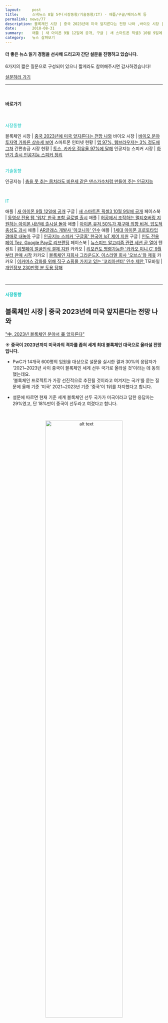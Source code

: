 ```yaml
---
layout:     post
title:      스낵뉴스 8월 5주(시장동향/기술동향/IT) - 애플/구글/페이스북 등    
permalink: news/77
description: 블록체인 시장 | 중국 2023년에 미국 앞지른다는 전망 나와 ,바이오 시장 | 바이오 분야 투자액 가파른 상승세 보여 ,스마트폰 인터넷 현황 | 앱 97%, 웹브라우저는 3% 정도에 그쳐 ,간편송금 시장 현황 | 토스, 카카오 점유율 97%에 달해 ,인공지능 | 춤을 못 추는 몸치라도 비욘세 같은 댄스가수처럼 만들어 주는 인공지능   ,애플 | 새 아이폰 9월 12일에 공개 ,구글 | 새 스마트폰 픽셀3 10월 9일에 공개 ,페이스북 | 동영상 전용 탭 '워치' 한국 포함 글로벌 출시 ,애플 | 허공에서 조작하는 멀티호버링 지원하는 아이폰 내년에 출시설 돌아 ,애플 | 아이폰 유저 50%가 재구매 의향 비쳐, 압도적 충성도 과시 ,애플 | AR글래스 개발사 '아코니아' 인수 ,애플 | 1세대 아이폰 프로토타입 경매로 내놓아 ,구글 | 인공지능 스피커 '구글홈' 한국어 IoT 제어 지원 ,구글 | 인도 전용 페이 Tez, Google Pay로 리브랜딩 ,페이스북 | 뉴스피드 알고리즘 관련 세션 곧 열어 ,텐센트 | 위쳇페이 얼굴인식 결제 지원 ,카카오 | 리모컨도 명령가능한 '카카오 미니 C' 9월부터 판매 시작 ,카카오 | 블록체인 자회사 그라운드X, 이스라엘 회사 '오브스'와 제휴 ,카카오 | 이커머스 강화를 위해 직구 쇼핑몰 가지고 있는 '코리아센터' 인수 제안  ,T모바일 | 개인정보 230만명 분 도용 당해
date:       2018-08-31
summary:    애플 | 새 아이폰 9월 12일에 공개, 구글 | 새 스마트폰 픽셀3 10월 9일에 공개?, 페이스북 | 동영상 전용 탭 '워치' 글로벌 출시
category:   뉴스 살펴보기
---
```


#### 더 좋은 뉴스 읽기 경험을 선사해 드리고자 간단 설문을 진행하고 있습니다. 
6가지의 짧은 질문으로 구성되어 있으니 짧게라도 참여해주시면 감사하겠습니다!

<a href="http://bit.ly/2KJo4HB" onclick="ga(send, event, 기사, 설문조사, 서베이);"><span>설문하러 가기</span></a>

- - -

<br>


#### 바로가기

<br>


<a href="#market"></a><span style = "color: #00c3bd">시장동향</span>

블록체인 시장 | [중국 2023년에 미국 앞지른다는 전망 나와](#blockmarket)
바이오 시장 | [바이오 분야 투자액 가파른 상승세 보여](#biomarket)
스마트폰 인터넷 현황 | [앱 97%, 웹브라우저는 3% 정도에 그쳐](#smartphone)
간편송금 시장 현황 | [토스, 카카오 점유율 97%에 달해](#send)
인공지능 스피커 시장 | [하반기 출시 인공지능 스피커 정리](#speaker)

<br>
<a href="#tech"></a><span style = "color: #00c3bd">기술동향</span>

인공지능 | [춤을 못 추는 몸치라도 비욘세 같은 댄스가수처럼 만들어 주는 인공지능](#ai) 

<br>


<a href="#it"></a><span style = "color: #00c3bd">IT</span>

애플 | [새 아이폰 9월 12일에 공개](#apple1)
구글 | [새 스마트폰 픽셀3 10월 9일에 공개](#google1)
페이스북 | [동영상 전용 탭 '워치' 한국 포함 글로벌 출시](#facebook1)
애플 | [허공에서 조작하는 멀티호버링 지원하는 아이폰 내년에 출시설 돌아](#apple2)
애플 | [아이폰 유저 50%가 재구매 의향 비쳐, 압도적 충성도 과시](#apple3)
애플 | [AR글래스 개발사 '아코니아' 인수](#apple4)
애플 | [1세대 아이폰 프로토타입 경매로 내놓아](#apple5)
구글 | [인공지능 스피커 '구글홈' 한국어 IoT 제어 지원](#apple6)
구글 | [인도 전용 페이 Tez, Google Pay로 리브랜딩](#apple7)
페이스북 | [뉴스피드 알고리즘 관련 세션 곧 열어](#facebook2)
텐센트 | [위쳇페이 얼굴인식 결제 지원](#tencent)
카카오 | [리모컨도 명령가능한 '카카오 미니 C' 9월부터 판매 시작](#kakao1)
카카오 | [블록체인 자회사 그라운드X, 이스라엘 회사 '오브스'와 제휴](#kakao2)
카카오 | [이커머스 강화를 위해 직구 쇼핑몰 가지고 있는 '코리아센터' 인수 제안 ](#kakao3)
T모바일 | [개인정보 230만명 분 도용 당해](#tmobile)

<br>

- - -



#### <a name="market"></a><span style = "color: #00c3bd">시장동향</span>

## <a name="blockmarket"></a>블록체인 시장 | 중국 2023년에 미국 앞지른다는 전망 나와    
["中, 2023년 블록체인 분야서 美 앞지른다"](http://www.zdnet.co.kr/news/news_view.asp?artice_id=20180831072534&type=det&re=zdk)

<strong> &#9728; 중국이 2023년까지 미국과의 격차를 좁혀 세계 최대 블록체인 대국으로 올라설 전망입니다.</strong>

- PwC가 14개국 600명의 임원을 대상으로 설문을 실시한 결과 30%의 응답자가 '2021~2023년 사이 중국이 블록체인 세계 선두 국가로 올라설 것'이라는 데 동의했는데요.   
'블록체인 프로젝트가 가장 선진적으로 추진될 것이라고 여겨지는 국가'를 묻는 질문에 올해 기준 '미국' 2021~2023년 기준 '중국'이 1위를 차지했다고 합니다.

- 설문에 따르면 현재 기준 세계 블록체인 선두 국가가 미국이라고 답한 응답자는 29%였고, 단 18%만이 중국이 선두라고 여겼다고 합니다.

<br>

<p align ="middle">    
 <img src="http://image.zdnet.co.kr/2018/08/31/hjyoo_qjTZUdQKewiFAk.jpg" alt="alt text" width = "70%">
</p>

<br>

- 하지만 수년 내 중국이 미국을 블록체인 산업에서 앞지를 것이란 전망이 힘을 얻고 있는데요.  
현재 선두인 미국이 향후 5년 간 블록체인 선두 국가 지위를 이어갈 것이라고 답한 응답자는 18%에 불과했습니다.

​또한 중국과 함께 블록체인 성장이 기대되는 국가는 인도, 호주 등지가 있었습니다.

- 미국 '포춘'지가 지난달 발표한 세계 500대 기업 리스트 가운데 중국 기업의 수가 120개에 이른 가운데 이중 46개가 다양한 블록체인 비즈니스에 관여하고 있는 것으로 분석되기도 했는데 비율로 따지면 3분의 1 가량이라고 하네요.

<br>

## <a name="biomarket"></a>바이오 시장 | 바이오 분야 투자액 가파른 상승세 보여   
[3년차 벤처에 700억!… 뭉칫돈 몰리는 '바이오'](http://news.hankyung.com/health/article?aid=2018082724001)

<strong> &#9728; 남다른 기술력을 가진 바이오벤처에 뭉칫돈이 몰리고 있습니다.</strong>

<br>

<p align ="middle">    
 <img src="http://img.hankyung.com/photo/201808/AA.17620001.1.jpg" alt="alt text" width = "70%">
</p>

{: refdef: style="text-align: center;"}
###### _출처 : 한국경제_
{: refdef}

<br>





- 8월 27일 한국바이오협회에 따르면 올 들어 지난 7월까지 200억원 이상 투자받은 바이오벤처는 ABL바이오(200억원)를 비롯해 줄기세포치료제 개발업체인 SCM생명과학(386억원), 유전자가위 기술을 보유한 툴젠(300억원), 감염병 예방 백신 개발사 유바이오로직스(300억원) 등 7곳이라고 합니다. 

- 벤처캐피털의 바이오 분야 전체 투자액도 가파른 증가세를 타고 있는데요. 벤처캐피털의 바이오·의료 분야 신규 투자액은 올 상반기 4139억원이었다고 하네요.   
전년 동기(1538억원)에 비해 약 2.7배 늘어나며, 연구개발비 회계처리 논란, 바이오주 주가 하락 등 바이오산업을 둘러싼 악재에도 바이오 투자가 위축되지 않고 있다는 것을 알 수 있습니다.

<strong>이승규 한국바이오협회 부회장은 “국내 바이오기업의 기술력이 성숙해진 데다 벤처투자 시장의 유동성까지 풍부해지면서 될성부른 바이오기업에 투자가 몰리고 있다”며 “해외 바이오기술까지 국내로 몰려올 정도로 바이오산업 생태계가 탄탄해지고 있다”고 말했다.</strong>

<br>

## <a name="smartphone"></a>스마트폰 인터넷 현황 | 앱 97%, 웹브라우저는 3% 정도에 그쳐    
[스마트폰 인터넷은 앱으로 쓴다..모바일 브라우저는 3%불과](http://www.edaily.co.kr/news/news_detail.asp?newsId=01800726619311912&mediaCodeNo=257&OutLnkChk=Y)

<strong> &#9728; 우리나라 사람들이 스마트폰에서 인터넷을 이용할 때 모바일 웹 브라우저보다는 모바일 앱을 이용하는 것으로 나타났습니다.</strong>

- 앱분석 업체 와이즈앱에 따르면 지난 7월 한 달 동안 안드로이드 스마트폰 사용자가 모바일 앱과 모바일 웹 브라우저에서 각각 얼마나 머무는지 조사한 결과, 한국인은 스마트폰 사용시간 중 93%는 앱에서 7%는 삼성 인터넷브라우저나 크롬 등 모바일 브라우저에서 시간을 보내는 것으로 나타났습니다.

<br>

<p align ="middle">    
 <img src="http://image.edaily.co.kr/images/photo/files/NP/S/2018/08/PS18082800281.jpg" alt="alt text" width = "70%">
</p>

<br>


<p align ="middle">    
 <img src="http://image.edaily.co.kr/images/photo/files/NP/S/2018/08/PS18082800282.jpg" alt="alt text" width = "70%">
</p>

<br>

- 10대는 앱에서 95%의 시간을 모바일 브라우저에서는 5%의 시간을 사용했습니다.   
20대는 앱에서 89%를 모바일 브라우저에서 11%를, 30대는 앱에서90%의 시간을 모바일 브라우저에서 10%의 시간을 보냈다고 하네요.

- 한편 40대는 앱에서 93%를, 50대 이상은 앱에서 세대 중에 가장 높은 96%의 시간을 보냈습니다.  
10대와 50대 이상은 스마트폰에서 앱 사용시간 비중이 다른 세대보다 휠씬 높았다고 하네요. 

- 위 조사는 와이즈앱이 지난 한 달 동안 전국 2만3000명의 안드로이드 스마트폰 사용자 표본조사로 실시됐습니다.


<br>

## <a name="send"></a>간편송금 시장 현황 | 토스, 카카오 점유율 97%에 달해    
[‘골리앗 잡는 다윗’ 토스‧카카오, 간편 송금 장악…은행권, 복잡한 서비스에 발목](http://www.ezyeconomy.com/news/articleView.html?idxno=85164)

<strong> &#9728; 간편송금 시장이 지난 2016년 본격 태동이후 1년 새 규모가 5배 이상 성장했다고 합니다.</strong>

- 금융권에 따르면 지난해 간편 송금 이용 건수는 2억3633만건이라고 하는데요.   
이는 해당 서비스가 본격화 된 2016년(5113만건) 대비 362.2% 늘어난 규모라고 합니다.   
이용금액 역시 지난해 11조9541억원으로 전년(2조4413억원) 대비 389.7% 급증했습니다.

- 올해 들어 이용량은 계속 늘어나는 추세인데요.   
지난 5월말 기준 이용건수는 1억6293만건으로, 연간으로는 3억9103만건에 이를 것으로 추정됩니다. 
이는 같은 기간 이용금액은 11조6118억원으로 지난해 전체 실적과 맞먹습니다. 

- 금융권은 올해 간편 송금 이용액이 총 27조8682억원에 이를 것으로 내다봤습니다.
현재 간편 송금 시장은 몇몇 핀테크 업체들이 주도하고 있는데요. 
간편 송금 서비스를 제공 중인 비금융 기업은 총 7곳(비바리퍼블리카‧네이버‧카카오‧NHN페이코‧쿠콘‧엘지유플러스‧핀크)입니다.

- 이중 비바리퍼블리카와 카카오페이가 지난 5월 말 금액 기준 전체(11조 6118억원)의 96.4%(11조 1931억원), 건수(1억 6293만건)는 97.0%(1억 5812만건)를 차지하고 있습니다.

- 이에 기존 은행권은 기존 모바일 뱅킹에 간편 송금 기능을 추가하거나, 별도의 서비스앱을 내놓는 등의 전략으로 시장에 뛰어들고 있는데요.  
- 하지만 결과가 시원치 않습니다. 한국은행이 발표한 ‘2017년 중 전자지급서비스 이용 현황’에 따르면 지난해 일평균 간편 송금 이용건수 68만 2500건 가운데 은행권 등 금융회사의 비중은 4.8%(3만2600건)에 불과합니다. 일평균 이용금액도 총 351억2400만원 중 4.2%(14억7140만원)에 그쳤다고 하네요.

<strong>이는 은행 앱이 후발주자라는 불리함과, 서비스 이용 주 연령대인 2~30대의 불편함에 따른 거부감 때문으로 풀이된다고 하네요.</strong>

<br>


## <a name="speaker"></a>인공지능 스피커 시장 | 하반기 출시 인공지능 스피커 정리  
[볼륨 커지는 인공지능 스피커 시장](http://biz.chosun.com/site/data/html_dir/2018/08/30/2018083000070.html?utm_source=naver&utm_medium=original&utm_campaign=biz)

<strong> &#9728; 올 하반기 국내 인공지능(AI) 스피커 시장을 차지하기 위한 업체 간 경쟁이 치열해지고 있습니다. </strong>

- 삼성전자는 연내 첫 AI 스피커를 선보일 예정이며, 세계시장 2위인 구글도 한국 상륙을 앞두고 있습니다.   
기존 국내 시장 강자인 통신 3사와 네이버·카카오는 줄줄이 신제품을 출시하며 맞불을 놓고 있는데요. 

- 디지털 광고 회사 나스미디어가 펴낸 '2018 상반기 미디어 트렌드 리포트'에 따르면 AI 국내 스피커 시장은 올해 약 300만대 규모로 작년보다 3배 이상으로 커질 전망이며 이는 미국·중국에 이은 세계 3위 규모입니다.

- 아래는 하반기 출시 ai 스피커의 특징과 형태입니다.

<br>

<p align ="middle">    
 <img src="http://image.chosun.com/sitedata/image/201808/30/2018083000070_0.jpg" alt="alt text" width = "70%">
</p>


{: refdef: style="text-align: center;"}
###### _출처 : 조선비즈_
{: refdef}


<br>


- AI 스피커 시장에 글로벌 IT 대기업들이 목을 매는 이유는 바로 음성 검색이 제2의 포털이 될 수 있기 때문인데요. 
단순히 음악 감상뿐 아니라 음성 쇼핑, 전자기기 제어 등 자사의 다양한 제품 또는 서비스를 연동시켜 자신들의 생태계 안에 이용자를 묶어둘 수 있기 때문입니다.

<strong>업계 관계자는 "AI 스피커는 집안뿐 아니라 스마트 자동차, 스마트 도시 등으로 확장 가능성이 무궁무진해 글로벌 IT 기업들의 선점 경쟁이 더욱 치열해질 것"이라고 말했습니다.</strong>


<br>


#### <a name="tech"></a><span style = "color: #00c3bd">기술동향</span>

## <a name="ai"></a>인공지능 | 춤을 못 추는 몸치라도 비욘세 같은 댄스가수처럼 만들어 주는 인공지능     
[인공지능으로 사람 몸도 바꿔치기 한다](http://www.zdnet.co.kr/news/news_view.asp?artice_id=20180828111652&type=det&re=zdk)


<strong> &#9728; 춤을 못 추는 몸치라도 비욘세 같은 멋진 댄스가수처럼 만들어 주는 인공지능 기술이 나왔습니다.</strong>

- IT매체 씨넷이 미국 캘리포니아대학 버클리캠퍼스(UC버클리) 연구진이 개발한 인공지능 시스템을 소개했습니다.

- UC버클리의 캐롤라인 챈(Caroline Chan)은 최근 ‘모든 사람이 이제 춤을 춘다(Everybody Dance Now)”라는 제목의 최근 영상을 하나 올렸습니다. 
해당 연구진은 [동일한 제목의 논문](https://arxiv.org/pdf/1808.07371.pdf)을 발표하기도 했는데요.

- 이 인공지능 기술은 실제로 춤을 못 추는 사람의 춤 동작을 분석하고 춤을 잘 추는 사람의 영상을 분석합니다.   
그 다음 춤을 못 추는 사람을 스틱 피규어 형태로 변환해 춤을 잘 추는 사람의 매끄러운 몸 동작을 목표 대상에 합성하게 보여주게 되는데요.

- 연구진들은 "우리의 프레임 워크에서는 훈련 받지 않은 아마추어 댄서들이 발레리나처럼 돌고 무술 같은 발차기를 하거나 팝 스타처럼 생생하게 춤을 추는 다양한 영상을 만들 수 있다.”라고 말했습니다.

{% include youtubeplayer.html id="PCBTZh41Ris" %} 


<br>

## <a name="facebook1"></a>페이스북 | 동영상 전용 탭 '워치' 한국 포함 글로벌 출시  
[유튜브 대항마 '페이스북 워치', 글로벌 상륙](http://view.asiae.co.kr/news/view.htm?idxno=2018083008071378479)  
[페이스북 '워치' 출시로 유튜브 견제](https://news.naver.com/main/read.nhn?mode=LSD&mid=shm&sid1=105&oid=031&aid=0000461087)  


<strong> &#9728; 페이스북이 유튜브·넷플릭스와 경쟁하기 위해 만든 동영상 스트리밍 서비스 'Facebook Watch'를 글로벌 시장에 출시했습니다.</strong>

<br>

<p align ="middle">    
 <img src="https://neilpatel.com/wp-content/uploads/2017/09/facebook-watch-app.jpg" alt="alt text" width = "70%">
</p>

<br>


- 페이스북은 지난해 8월 미국에서 먼저 출시했던 '페이스북 워치' 서비스를 전 세계로 확대한다고 밝혔는데요. 

- 페이스북 워치는 TV 방송이나 실시간 라이브 영상 등을 시청할 수 있는 플랫폼입니다.   
페이스북은 드라마나 리얼리티TV, 버라이어티 프로그램, 스포츠 생중계부터 SNS 전용 뉴스쇼까지 다양한 장르의 VOD 서비스를 제공해왔습니다.   

페이스북 워치는 콘텐츠 제작자나 프로그램을 팔로우하면 개인화된 동영상 피드 형태로 제공하며 시청하던 동영상을 저장해뒀다가 나중에 시청할 수 있습니다.

- 페이스북에 따르면 매달 5000만명 넘는 이용자가 페이스북 워치에서 1분 이상 동영상을 시청한 것으로 집계됐는데요. 
페이스북 워치에서 동영상을 시청한 시간은 올 초 대비 14배나 늘어났다고 하네요.

- 또한 콘텐츠 제작자들은 광고를 노출시켜 광고 수익의 55%를 수익으로 가져갈 수 있으며 나머지 45%는 페이스북이 갖는 구조라고 합니다.  
콘텐츠 제작자가 동영상에 직접 광고를 넣을 수 있는 '애드 브레이크 서비스'는 영국, 호주, 뉴질랜드 등에서 우선 제공되며 향후 아시아 전역과 유럽 등 20개 국으로 확대할 예정이라고 하네요. 

- 현재 페이스북 워치는 iOS와 안드로이드용 앱에서 이용할 수 있다. 이밖에도 애플TV나 삼성 스마트TV, 아마존 파이어TV, 안드로이드 TV, 엑스박스 원, 오큘러스 TV에서도 시청할 수 있다고 하네요.

한국의 경우 이번 출시로 CJ ENM의 M2, 스튜디오 룰루랄라, SBS 모비딕, 네이버 계열사 플레이리스트, 크리에이터 양수빈 콘텐츠 등을 watch에서 볼 수 있다고 하네요.

<br>

#### <a name="it"></a><span style = "color: #00c3bd">IT</span>

## <a name="apple1"></a>애플 | 새 아이폰 9월 12일에 공개
[애플 아이폰 9월 12일 공개...中 화웨이 잡고 2위 회복할까](http://www.sedaily.com/NewsView/1S3KO7F01Z)

<br>

<p align ="middle">    
 <img src="http://newsimg.sedaily.com/2018/08/31/1S3KO7F01Z_1.jpg" alt="alt text" width = "70%">
</p>

<br>



<strong> &#9728; 애플의 아이폰 신제품이 9월 12일 모습을 드러냅니다.</strong>

- 애플은 30일(현지시간) 미국 미디어를 대상으로 9월 12일 오전 10시 미국 캘리포니아주 쿠퍼티노시 애플파크 캠퍼스 스티브 잡스 극장에서 연례 이벤트 초청장을 발송했습니다. 
초청장엔 애플파크의 우주선 모양의 건축물을 상징하는 듯한 골드 색상 원 아래 ‘Gather round(모여라)’ 문구가 쓰여 있네요.ㅎㅎ 

- 애플은 이번 행사에서 아이폰 3종과 아이패드 프로, 애플워치4, 맥북에어 등 다양한 신제품을 공개할 것으로 알려졌습니다.

- 이 중 가장 관심을 모으는 제품은 단연 아이폰인데요.   
외신들은 유기발광다이오드(OLED)를 적용한 6.5인치, 5.8인치 아이폰은 ‘아이폰XS’ 이름으로 출시되며 액정표시장치(LCD)를 사용한 6.1인치 아이폰까지 3종이 나올 것으로 예상하고 있습니다.  

- 미국 IT전문 매체 9to5mac은 골드 색상 아이폰의 사진을 공개하며 “5.8인치·6.5인치 OLED 아이폰은 골드 색상을 포함할 것”이라고 밝혔습니다. 

<br>

<p align ="middle">    
 <img src="https://i2.wp.com/9to5mac.com/wp-content/uploads/sites/6/2018/08/IPHONE-XS.jpg?resize=2500%2C0&quality=82&strip=all&ssl=1
" alt="alt text" width = "70%">
</p>

<br>


이에 올해 화웨이의 공격적인 점유율 확대에 밀려 올해 2·4분기 스마트폰 점유율이 한 단계 떨어졌지만 신제품 판매가 본격화되는 4·4분기엔 매출과 판매량 모두 개선될 것이라는 전망도 나오고 있는데요.   
다만 미·중 무역전쟁이 지속되고 있어 스마트폰 최대 시장 중 한 곳인 중국에서의 판매 성적은 미지수라고 하네요. 

<br>

## <a name="google1"></a>구글 | 새 스마트폰 픽셀3 10월 9일에 공개?
[구글 픽셀3, 10월 9일 공개](http://www.zdnet.co.kr/news/news_view.asp?artice_id=20180828073141&type=det&re=zdk)

<strong> &#9728; 구글이 오는 10월 9일 미국 뉴욕에서 '픽셀3'와 '픽셀3 XL' 스마트폰을 정식으로 선보일 것이란 루머가 나왔습니다. </strong>

- 블룸버그에 따르면 구글은 10월 9일 미국 뉴욕 행사에서 신형 픽셀 폰을 공개할 계획이라고 합니다.   
이는 과거 픽셀 제품을 선보인 시기와 대략 비슷한 시점인데요.   
구글은 2017년 10월 4일 픽셀2 및 픽셀2 XL 기기를 내놨고 2016년 10월 4일에도 첫 픽셀 폰을 공개한 바 있습니다.

- 미국 씨넷에 따르면 앞서 루머를 통해 알려진 픽셀3 및 픽셀3 XL 기기는 옥타코어 퀄컴 CPU(스냅드래곤 845로 추정) / 아드레노 630 GPU ▲2960x1440 화소 디스플레이/ USB-C 단자로 연결되는 유선 이어폰(구글 픽셀버드)/ 안드로이드 파이/ 4GB 램 / 무선충전 /검정색과 흰색 등 최소 2색상으로 출시 등이 있습니다.

- 또한 픽셀3 시리즈에 탑재될 안드로이드 파이의 주요 변화로는 
향상된 성능을 통한 구동 속도와 전력효율 개선으로 연장된 배터리 수명,
노치 디자인 디스플레이 지원이 꼽히고 있는데요.
​
- 미국 씨넷은 유출된 픽셀3 XL 단말용 케이스 사진을 근거로 이 기기가 전면부 카메라를 2대 탑재할 가능성이 있고, 스피커가 기기 전면 하단 베젤에, 그리고 지문인식센서가 기기 후면의 카메라 아래쪽에 자리잡은 걸로 보인다고 지적했습니다. 

<br>


## <a name="apple2"></a>애플 | 허공에서 조작하는 멀티호버링 지원하는 아이폰 내년에 출시설 돌아
[ 애플 '허공에서 손짓 조작' 내년 아이폰 적용](http://www.etnews.com/20180824000174)


<strong> &#9728; 애플이 화면으로부터 떨어진 비접촉 상태에서 손가락 입력이 가능한 '멀티 호버링' 기술을 준비하고 있다고 합니다.</strong>

- 26일 업계에 따르면 애플은 2019년 아이폰 적용을 목표로 부품업계와 멀티 호버링 상용화를 추진하고 있는 것으로 전해졌습니다.   
50㎜ 떨어진 비접촉 상태에서 3개 이상 손가락을 인식하는 것이 목표라고 하네요.

- 멀티호버링은 스마트폰 화면과 손가락이 떨어진 상태에서도 실제 터치하듯 손가락 입력이 가능하고, 멀티터치의 확대·축소와 같은 손가락 동작(제스처)으로 특정한 명령이 실행되는 기술입니다. 

- 이 기술은 정전 용량 기술을 토대로 하는데요.   
정전 용량 방식은 손가락이 닿을 때 발생하는 전류 변화를 인식해서 작동하는 원리이며 현재 스마트폰 터치에 대부분 쓰이는 기술입니다.

- 하지만 그동안 호버링 높이에 한계가 있었고(기존 30㎜ 한계), 오작동(고스트 터치) 발생으로 실제 상용화를 위한 구현은 어려웠습니다.

<br>

{% include youtubeplayer.html id="iQml1YANjSc" %} 


{: refdef: style="text-align: center;"}
###### _프랑스 포게일사가 선보인 멀티 호버링 시연 동영상._
{: refdef}


- 애플이 기술 한계를 극복하고 멀티 호버링 기술을 도입하려는 건 새로운 사용자경험(UX)을 제공하기 위한 것으로 풀이됩니다. 
이 기술이 실현되면 스마트폰의 UI가 크게 달라질 것 같네요.

- 사실 호버링 기술은 국내에서 선보인 적이 있습니다.   
삼성전자 스마트폰 갤럭시노트용 펜에 호버링이 구현됐었는데요. 
노트 펜은 화면에 닿지 않은 비접촉 상태에서도 명령어가 실행됩니다. 그러나 펜에 적용 된 것인데다가 싱글 터치 방식이라니 제스처 구현이 어렵습니다. 

- 아이폰으로 휴대폰 인터페이스를 뒤바꾼 애플이 또다시 스마트폰 업계의 판도를 바꿔 놓을 지 내년에 기대하셔도 좋을 것 같습니다. 

<br>

## <a name="apple3"></a>애플 | 아이폰 유저 50%가 재구매 의향 비쳐, 압도적 충성도 과시
[ 아이폰 '압도적 충성도'…50% "차기 아이폰 산다"](http://view.asiae.co.kr/news/view.htm?idxno=2018083007512092543)


<strong> &#9728; 현재 아이폰 이용자 절반 가량이 내년에 아이폰을 업그레이드 할 계획이라고 밝혔습니다.</strong>

- 애플전문매체 애플인사이더는 "현재 아이폰 사용자의 48%가 내년에 차기 아이폰으로 업그레이드 할 것이라고 응답했다"고 루프벤처스가 실시한 설문조사 결과를 인용해 보도했습니다. 

사실 차기 아이폰으로 교체하겠다는 응답이 40%를 넘은 것은 이례적인 일인데요.   
2016년 7월 조사에서 이 비율은 15%였고, 2017년 6월에도 25%로 올랐다가 9월에는 23%로 다시 떨어졌습니다.   
그러다 1년만에 48%를 기록한 것입니다.

<br>

<p align ="middle">    
 <img src="http://cphoto.asiae.co.kr/listimglink/6/2018083007452657189_1535582727.jpg" alt="alt text" width = "70%">
</p>

<br>



- 아이폰 구입을 계획 중인 응답자의 42%는 "2018년형 아이폰을 구매할 것"이라고 말했습니다.   
18%는 "아이폰X을 고려하고 있다"고 했고 현재 안드로이드 스마트폰을 이용 중인 19%의 사용자도 "내년에 아이폰으로 갈아탈 것"이라고 답했습니다.

- 시장조사기관 GBH 인사이트(Insights)는 "내달 출시되는 차기 아이폰의 수요가 매우 높을 것"이라면서 "향후 12개월에서 18개월까지 최대 3억5000만대의 아이폰이 업그레이드될 가능성이 있다"고 전했습니다. 

- 애플은 다음달 3종의 신형 아이폰을 출시합니다.  
블룸버그는 "3종의 아이폰은 2014년 아이폰6나 지난해 아이폰 X만큼 완전히 새로운 디자인이 아니라 아이폰X의 틀을 유지하면서 다양한 디자인과 가격대로 소비자들에게 더 넓은 선택의 폭을 제공하게 될 것"이라고 전했습니다. 

- 포천은 "기존 아이폰을 대화면으로 업그레이드해 신규 사용자를 대거 끌어들인 '슈퍼 사이클'을 만든 마지막 시기는 아이폰 6플러스였다"며 "애플은 6.5인치 아이폰X 플러스와 저가형 6.1인치 아이폰이 이런 사이클을 만들어 내기를 기대하는 것 같다"고 말했습니다.


<br>

## <a name="apple4"></a>애플 | AR글래스 개발사 '아코니아' 인수
[ 애플, AR글래스 개발 스타트업 인수](https://news.naver.com/main/read.nhn?mode=LSD&mid=shm&sid1=105&oid=031&aid=0000461124)


<strong> &#9728; 애플이 최근 증강현실 글래스용 렌즈 개발사를 인수하고 스마트글래스 제작에 속도를 내고 있습니다. </strong>

- 애플인사이더 등의 주요외신들에 따르면 애플은 미국 콜로라도 소재 AR글래스용 렌즈 개발사 아코니아 홀로그래픽스를 매입했습니다. 

- 아코니아는 지난 2012년에 설립된 회사로 당초 홀로그래픽 기반 데이터 스토리지 솔루션 개발을 추진했으나 중간에 AR글래스용 디스플레이 제작사로 사업을 전환했습니다. 
아코니아는 홀로미러라는 주력제품을 공급하고 있으며 이 디스플레이는 스마트글래스에서 풀컬러와 넓은 시야각, 뛰어난 해상도를 구현하고 있습니다.   

- 또한 홀로그래픽 시스템과 소재를 이용한 200개 특허를 보유하고 있다고 하네요. 

- 애플은 이번 인수로 애플글래스 개발에 속도를 낼 수 있을 것으로 예상되는데요. 
애플은 증강현실 기반 애플글래스를 개발하고 있기 때문에 이를 수년내 출시해 회사성장을 촉진할 것으로 보입니다. 

- 뱅크오브아메리카 메릴린치는 애플이 증강현실을 성장동력으로 활용해 80억달러의 매출을 추가로 올릴 것으로 내다보기도 했습니다. 
뱅크오브아메리카의 암시 모한 애널리스트는 10억명이 넘는 애플 기기 사용자들이 AR앱을 구동할 수 있는 기기를 갖추고 있어 개발자들에게 매우 매력적인 시장이라고 말했습니다.

<br>

## <a name="apple5"></a>애플 | 1세대 아이폰 프로토타입 경매로 내놓아
[ 1세대 아이폰 프로토타입, 경매 나왔다](https://news.naver.com/main/read.nhn?mode=LSD&mid=shm&sid1=105&oid=092&aid=0002144931)


<strong> &#9728; 아이폰 공식 출시 전 애플 내부에서 테스트했던 프로토타입이 경매 시장에 나왔습니다.</strong>

- IT매체 비즈니스인사이더는 스티브잡스가 2007년 아이폰을 세상에 내놓기 전, 애플 내부에서 테스트했던 1세대 프로토타입이 경매 시장에 나왔다고 보도했습니다.

<br>

<p align ="middle">    
 <img src="https://imgnews.pstatic.net/image/092/2018/08/30/0002144931_001_20180830095932527.jpg?type=w647" alt="alt text" width = "70%">
</p>

<br>



- 해당 기기는 아이폰이 출시되기 전인 2006년 애플 내부에서 테스트했던 프로토타입이라고 합니다.  
기기에는 데스크톱 운영체제 애플 OS X 뿐 아니라 테스트 및 개발 도구 접근을 위한 애플의 내부 운영체제 어스바운드(Earthbound)가 탑재돼 있다고 하네요.

- 또한 이 제품은 수작업으로 제작됐고, 주문 제작한 내부 하드웨어를 가지고 있어 출시된 아이폰보다 무거운 것으로 알려져 있습니다.

<br>

<p align ="middle">    
 <img src="https://imgnews.pstatic.net/image/092/2018/08/30/0002144931_003_20180830095932557.jpg?type=w647" alt="alt text" width = "70%">
</p>

<br>



- 현재까지 이베이 온라인 경매에는 112건이 응찰됐습니다. 현재 최고 응찰가는 3만 달러를 넘고 있는 상황이라고 하네요!

<br>

## <a name="google2"></a>구글 | 인공지능 스피커 '구글홈' 한국어 IoT 제어 지원
['구글홈' 곧 상륙하나 … 한국어 IoT제어 지원](http://www.dt.co.kr/contents.html?article_no=2018082702101631037001&ref=naver)



<strong> &#9728; 구글이 안드로이드 스마트폰에서 한국어를 이용한 사물인터넷(IoT) 기기 제어 서비스를 개시했습니다.</strong>

- 구글의 안드로이드 AI 비서 '구글 어시스턴트'는 최근 업데이트를 통해 '홈 컨트롤' 기능을 활성화했습니다.   
이 기능을 이용하면 인터넷과 연결된 각종 가전제품을 우리말로 제어할 수 있다고 하네요. 
 
- 이번 서비스 개시는 구글 홈의 한국 상륙 준비로 보이는데요.   

- 구글 홈의 한국어 인식능력과 구글의 국내 소비자에 대한 이해력이 국내 시장진출의 관건이 될 것으로 보입니다.   
국내 특화 콘텐츠를 제공하기 위해 다양한 제휴처를 확보하는 것도 중요한데. 현재 LG전자의 TV와 연동해 "10번 틀어줘", "볼륨 높여줘" 등 음성 제어도 가능하다고 하네요.   
그밖에 조명과 엔터테인먼트, 전자제품, 온·습도 제어 등 30여종이 구글 어시스턴트를 통해 한국어 제어 기능을 지원한다고 합니다.

<br>



## <a name="facebook2"></a>페이스북 | 뉴스피드 알고리즘 관련 세션 곧 열어
[ 페이스북, 뉴스피드 알고리즘 공개할까](http://moneys.mt.co.kr/news/mwView.php?no=2018082717358084588)


<strong> &#9728; 페이스북이 뉴스피드 알고리즘과 허위정보 근절을 위한 대응 방안을 공개합니다.</strong>

- IT업계에 따르면 페이스북은 페이스북코리아를 통해 다음달 중 '페이스북 뉴스피드 무결성 세션'을 진행한다고 합니다.

- 현재 페이스북코리아는 본사 차원의 정책과 달리 한국 실정법을 우선한다는 원칙을 고수하고 있는데요.   
모니터링 및 신고 접수를 통해 유해 콘텐츠로 판단될 경우 24시간내 삭제하는 규정을 준수하지만 사실상 100%의 차단은 어려운 현실입니다. 

- 또한 가짜뉴스에 대한 뉴스피드 알고리즘 문제도 급부상하며 뉴스피드에 노출되는 뉴스 가운데 사실이 확인되지 않은 콘텐츠가 많다는 지적도 뒤따르고 있는 상황입니다. 

- 페이스북코리아 관계자는 "이번 세션은 뉴스피드 알고리즘에 대한 이해를 높이는데 의의가 있다"며 "가짜뉴스를 막고 양질의 정보를 나누며 안전한 소통공간을 제시하기 위해 페이스북이 하고 있는 정책을 설명할 것"이라고 말했습니다. 

<br>

## <a name="tencent"></a>텐센트 | 위쳇페이 얼굴인식 결제 지원
[ 中 텐센트 "위쳇페이, 얼굴인식 결제 가능"](http://www.zdnet.co.kr/news/news_view.asp?artice_id=20180829081553&type=det&re=zdk)


<strong> &#9728; 중국에서 스마트폰 얼굴인식 결제 서비스가 확대되고 있다고 합니다.</strong>

- 텐센트가 자사 모바일 결제 서비스 위챗페이(WeChat Pay)에서 '얼굴인식 지불' 결제를 할 수 있다고 밝혔는데요.   
위챗페이는 알리페이와 함께 중국 대표 결제 서비스인 만큼 파급 효과도 클 것으로 전망됩니다.

- 첫 적용 모델은 스마트폰 브랜드 오포(OPPO)의 베젤리스 신제품 '파인드 X(Find X)'라고 하네요.  
안드로이드 스마트폰 사용자는 위챗 6.7.2버전을 업그레이드해서 이 기능을 사용할 수 있다고 합니다.

- 위챗페이의 얼굴인식 지불은 애플 아이폰의 '페이스ID'에 적용되는 3D SL(Structured Light) 방식 얼굴인식 기술을 채택했습니다.

<br>

<p align ="middle">    
 <img src="http://image.zdnet.co.kr/2018/08/29/hjyoo_uCebCs3vm7zERp.jpg" alt="alt text" width = "70%">
</p>

<br>



- 향후 위챗페이의 얼굴인식 지불 적용 스마트폰 기종은 더욱 늘어날 전망인데요.   
위챗페이 측은 향후 모든 안드로이드 스마트폰 제조사 제품에서 얼굴인식 결제가 가능하도록 할 계획이라고 밝혔습니다.

<br>

## <a name="kakao1"></a>카카오 | 리모컨도 명령가능한 '카카오 미니 C' 9월부터 판매 시작
[ 카카오, 리모컨 명령 가능한 '카카오 미니C' 9월부터 판매](http://biz.chosun.com/site/data/html_dir/2018/08/27/2018082700922.html)


<strong> &#9728; 카카오가 인공지능 스피커 ‘카카오 미니’의 기능을 개선한 ‘카카오 미니C’를 9월 10일부터 판매한다고 밝혔습니다.

<br>

<p align ="middle">    
 <img src="http://image.chosun.com/sitedata/image/201808/27/2018082700912_0.jpg" alt="alt text" width = "70%">
</p>

<br>



- 카카오 미니C는 음성 명령으로 카카오톡 메시지를 보내거나 음악 감상, 날씨, 뉴스 등 서비스 이용이 가능합니다.   
예를 들어 "헤이카카오, 음악 틀어줘"라고 하면 음악이 재생되는 식이죠.

- 카카오 미니C는 충전식 배터리 ‘포터블팩’과 먼 곳에서도 음성 명령이 가능한 리모컨 ‘보이스 리모트’를 지원하는 것이 특징인데요.   
기존 2종이었던 카카오프렌즈 스페셜 피규어도 총 7종(라이언, 어피치 리본 라이언, 후드 라이언, 네오, 프로도, 무지·콘)으로 확대했다고 하네요^^.

- 포터블팩과 함께 사용할 경우 무선으로 최대 5시간 음악 연속 재생이 가능하며 약 10시간 대기 사용이 가능합니다. 
충전이 필요하면 전면 LED로 현재 상태를 알려주며 보이스 리모트에 있는 호출 버튼을 누르면 멀리서도 음성 명령이 가능합니다. 

- 보이스 리모트를 잃어버려도 카카오 미니C에게 "헤이카카오, 내 리모컨 찾아줘"라고 하면 보이스 리모트에서 알림음이 울려 쉽게 찾을 수 있다고 하네요.

- 구매는 9월 10일부터 카카오프렌즈샵이나 카카오톡 선물하기·지마켓에서 가능합니다. 
정식 판매 기념으로 6만9000원에 판매되며  프로모션 기간이 끝나면 11만9000원으로 판매될 예정이라고 하네요! 


<br>

## <a name="kakao2"></a>카카오 | 블록체인 자회사 그라운드X, 이스라엘 회사 '오브스'와 제휴
[ 카카오 그라운드X, 이스라엘 블록체인 ’오브스(Orbs)와 제휴](http://www.edaily.co.kr/news/news_detail.asp?newsId=02870006619312240&mediaCodeNo=257&OutLnkChk=Y)



<strong> &#9728; 카카오(의 블록체인 기술 계열회사 그라운드X가 최근 이스라엘의 하이브리드 블록체인 전문기업 ‘오브스(Orbs)’와 전략적 업무협약(MOU)를 체결했습니다.</strong>

- 오브스는 지난해 11월 이스라엘에 설립된 블록체인 전문기업으로 자체 개발한 블록체인 플랫폼을 선보였으며, 계열회사인 ‘헥사랩스(Hexa Labs)’를 통해 블록체인 기술을 적용하고자 하는 기업에 관련 기술을 지원하는 사업을 하고 있는데요.

- 이번 MOU 체결로 양사는 블록체인 플랫폼에 대한 코드 개발/ 보안 검수 등 기술 협력을 진행하게 되며, 양사가 개최하는 해커톤 행사에 기술 파트너로 참여/ 사업 개발 지원 및 협력/공동 리서치 논문 발간 등에 대한 협력을 이어나갈 계획이라고 하네요.  

- 그라운드X의 한재선 대표는 “이번 오브스와의 MOU는 그라운드X가 구축하는 Blockchain Tech Alliance의 일환으로 진행됐다”,   
“완성도 높은 블록체인 플랫폼 개발과 건강한 블록체인 생태계 구축을 위해 국내외 뛰어난 블록체인 기술 기업 및 기관들과 협력해나갈 예정이다.”이라고 밝혔습니다.  

- 또한 오브스의 Uriel Peled 공동 창업자는 “혁신적인 블록체인 기술 개발을 위한 본 파트너십을 통해, 두 회사의 플랫폼의 모두 상당한 기술적 진화와 함께 실질적 비즈니스를 위한 Dapp 개발 환경을 발전 시킬 것이다”,   
"오브스 역시 첫 글로벌 사무소를 한국에 열게 되었으며, 한국의 블록체인 산업 발전에 일조할 수 있게되어 기쁘다”고 소감을 밝혔습니다.


<br>

## <a name="kakao3"></a>카카오 | 이커머스 강화를 위해 직구 쇼핑몰 가지고 있는 '코리아센터' 인수 제안 
[ 카카오, 해외직구 쇼핑몰 '코리아센터' 인수 타진중](http://news1.kr/articles/?3410868)
[ 카카오, 커머스 분할해 '코리아센터' 합병 제안](http://www.edaily.co.kr/news/news_detail.asp?newsId=03598166619312240&mediaCodeNo=257&OutLnkChk=Y)


<strong> &#9728; 카카오가 직구배송, 쇼핑몰솔루션, 팟캐스트 자회사를 둔 ‘코리아센터’에 관심을 보이고 있습니다. 자사 커머스 사업을 분할해 코리아센터와 합병한다는 안을 코리아센터 측에 제시했다고 하네요. </strong>

- 코리아센터는 국내 선두 직구배송대행 사이트 ‘몰테일’과 인터넷쇼핑몰 솔루션 ‘메이크샵’, 국내 팟캐스트 1위 ‘팟빵’을 자회사로 두고 있는 회사입니다.   
올해 6월에는 에누리닷컴을 운영하는 써머스플랫폼도 인수한 바 있습니다.   

- 올 1월 수인베스트먼트에서 260억원을 투자받은 코리아센터는 국내 최대 직구업체로 꼽힙니다. 
몰테일로 대행하는 해외직구는 연간 1000만건이 넘으며 쇼핑몰 제작플랫폼 '메이크샵'으로 구축해준 쇼핑몰 사이트는 50만개가 넘습니다.

- 업계에 따르면 카카오는 코리아센터에 인수 의사를 타진했다고 합니다.   
코리아센터 관계자는 “카카오로부터 제의가 들어온 게 맞다”며 “가볍지 않게 검토를 하고 있다”고 말했으며,   
구체적인 안에 대해서는 “카카오 커머스 부문을 분할해 코리아센터와 합병한다는 안”이라며 “지분 등에 대해서는 정해진 게 없다”고 전했습니다.  

- 이에 업계에서는 카카오의 코리아센터 인수에 대해 촉각을 세우고 있는데요.   
코리아센터가 인터넷 쇼핑몰에 특화됐고, 몰테일이라는 매출처도 확실하기 때문입니다.   
플랫폼 커머스화를 서두르고 있는 카카오 입장에서는 매력적일 수 있겠네요. 

업계 관계자는 “카카오 입장에서는 쇼핑몰 등 커머스에 익숙한 인재를 확보할 수 있다는 점에서 이점”이라고 전했습니다. 

<br>

## <a name="tmobile"></a>T모바일 | 개인정보 230만명 분 도용 당해
[ [국제]美 T모바일, 230만명 '고객 개인 정보' 털렸다](http://www.etnews.com/20180826000019)



<strong> &#9729; 미국 3위 이동통신 서비스 사업자 T모바일의 230만 가입자 개인정보가 유출되는 사고가 발생했습니다.</strong>

- 미국 IT 전문매체 GSM아레나 등 외신에 따르면 T모바일은 홈페이지를 통해 가입자 개인정보가 유출된 사실을 공지했습니다. 

- T모바일은 “20일 사이버 보안팀이 고객 정보가 유출된 사실을 인지, 당국에 즉시 보고했다”면서 “이 같은 사고가 발생한 것에 대해 진심으로 사과드린다”고 밝혔습니다.  
현재 T모바일 전체 가입자 7700만명 중 3%에 달하는 230만명 고객의 개인정보가 유출된 것으로 알려졌는데요.

- T모바일측 은 가입자 개인정보 중 이름/전화번호/이메일 주소/계좌번호 등이 유출됐다고 시인했지만 신용카드 정보는 유출되지 않았기 때문에 금융 사고는 발생하지 않을 것이라고 안내했습니다.

- 외신은 “고객 개인정보 유출 사고는 매우 심각한 문제”라면서 “금융정보가 유출되지 않았다 하더라도 가입자 이름, 전화번호, 이메일 등은 언제든지 해커 위험에 노출될 수 있는 민감한 정보”라고 지적했네요.

<br>

- - -

## 공지

페이스북 그룹을 개설했습니다. 관련 소식을 계속 접하고 싶으신 분들은 그룹 신청 해주셔도 좋을 것 같아요!

[그룹 바로가기](https://www.facebook.com/groups/2025149054465611/?ref=group_browse_new)









